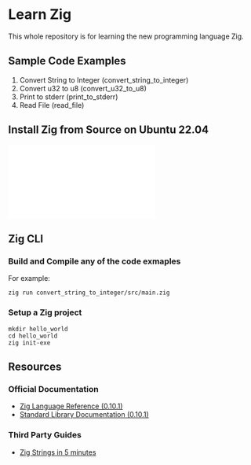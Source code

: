 # Learn Zig
This whole repository is for learning the new programming language Zig. 

## Sample Code Examples
1. Convert String to Integer (convert_string_to_integer)
2. Convert u32 to u8 (convert_u32_to_u8)
3. Print to stderr (print_to_stderr)
4. Read File (read_file)

## Install Zig from Source on Ubuntu 22.04
![install zig from source](./install_zig_from_source.md)

## Zig CLI
### Build and Compile any of the code exmaples
For example:
```
zig run convert_string_to_integer/src/main.zig 
```

### Setup a Zig project
```
mkdir hello_world
cd hello_world
zig init-exe
```

## Resources
### Official Documentation
- [Zig Language Reference (0.10.1)](https://ziglang.org/documentation/0.10.1/)
- [Standard Library Documentation (0.10.1)](https://ziglang.org/documentation/0.10.1/std/#root)

### Third Party Guides
- [Zig Strings in 5 minutes](https://www.huy.rocks/everyday/01-04-2022-zig-strings-in-5-minutes)
